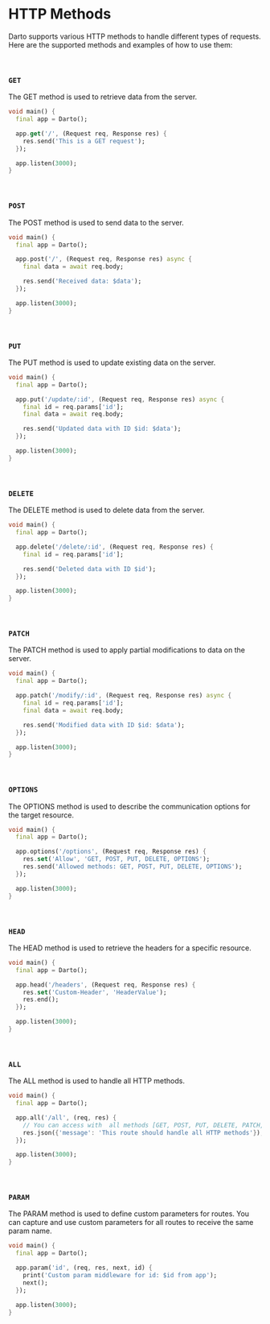# HTTP Methods

Darto supports various HTTP methods to handle different types of requests. Here are the supported methods and examples of how to use them:

<br />

### `GET`

The GET method is used to retrieve data from the server.

```dart
void main() {
  final app = Darto();

  app.get('/', (Request req, Response res) {
    res.send('This is a GET request');
  });

  app.listen(3000);
}
```

<br />

### `POST`

The POST method is used to send data to the server.

```dart
void main() {
  final app = Darto();

  app.post('/', (Request req, Response res) async {
    final data = await req.body;

    res.send('Received data: $data');
  });

  app.listen(3000);
}
```

<br />

### `PUT`

The PUT method is used to update existing data on the server.

```dart
void main() {
  final app = Darto();

  app.put('/update/:id', (Request req, Response res) async {
    final id = req.params['id'];
    final data = await req.body;

    res.send('Updated data with ID $id: $data');
  });

  app.listen(3000);
}
```

<br />

### `DELETE`

The DELETE method is used to delete data from the server.

```dart
void main() {
  final app = Darto();

  app.delete('/delete/:id', (Request req, Response res) {
    final id = req.params['id'];

    res.send('Deleted data with ID $id');
  });

  app.listen(3000);
}
```

<br />

### `PATCH`

The PATCH method is used to apply partial modifications to data on the server.

```dart
void main() {
  final app = Darto();

  app.patch('/modify/:id', (Request req, Response res) async {
    final id = req.params['id'];
    final data = await req.body;

    res.send('Modified data with ID $id: $data');
  });

  app.listen(3000);
}
```

<br />

### `OPTIONS`

The OPTIONS method is used to describe the communication options for the target resource.

```dart
void main() {
  final app = Darto();

  app.options('/options', (Request req, Response res) {
    res.set('Allow', 'GET, POST, PUT, DELETE, OPTIONS');
    res.send('Allowed methods: GET, POST, PUT, DELETE, OPTIONS');
  });

  app.listen(3000);
}
```

<br />

### `HEAD`

The HEAD method is used to retrieve the headers for a specific resource.

```dart
void main() {
  final app = Darto();

  app.head('/headers', (Request req, Response res) {
    res.set('Custom-Header', 'HeaderValue');
    res.end();
  });

  app.listen(3000);
}
```

<br />

### `ALL`

The ALL method is used to handle all HTTP methods.

```dart
void main() {
  final app = Darto();

  app.all('/all', (req, res) {
    // You can access with  all methods [GET, POST, PUT, DELETE, PATCH, OPTIONS, HEAD]
    res.json({'message': 'This route should handle all HTTP methods'});
  });

  app.listen(3000);
}
```

<br />

### `PARAM`

The PARAM method is used to define custom parameters for routes. You can capture and use custom parameters for all routes to receive the same param name.

```dart
void main() {
  final app = Darto();

  app.param('id', (req, res, next, id) {
    print('Custom param middleware for id: $id from app');
    next();
  });

  app.listen(3000);
}
```
